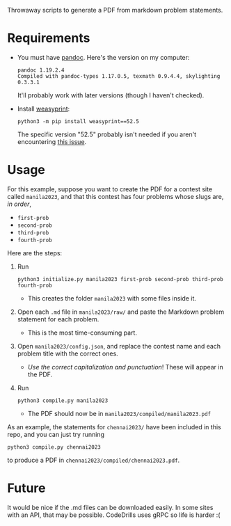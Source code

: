 Throwaway scripts to generate a PDF from markdown problem statements.


# Requirements

- You must have [pandoc](https://pandoc.org/installing.html). Here's the version on my computer:
    ```
    pandoc 1.19.2.4
    Compiled with pandoc-types 1.17.0.5, texmath 0.9.4.4, skylighting 0.3.3.1
    ```
    It'll probably work with later versions (though I haven't checked).

- Install [weasyprint](https://pypi.org/project/weasyprint/):
    ```
    python3 -m pip install weasyprint==52.5
    ```
    The specific version "52.5" probably isn't needed if you aren't encountering [this issue](https://stackoverflow.com/questions/68720486/how-to-fix-function-symbol-pango-context-set-round-glyph-positions-error
).


# Usage

For this example, suppose you want to create the PDF for a contest site called `manila2023`, and that this contest has four problems whose slugs are, *in order*,

- `first-prob`
- `second-prob`
- `third-prob`
- `fourth-prob`

Here are the steps:

1. Run
    ```
    python3 initialize.py manila2023 first-prob second-prob third-prob fourth-prob
    ```
    - This creates the folder `manila2023` with some files inside it.

2. Open each `.md` file in `manila2023/raw/` and paste the Markdown problem statement for each problem.
    - This is the most time-consuming part.

3. Open `manila2023/config.json`, and replace the contest name and each problem title with the correct ones.
    - *Use the correct capitalization and punctuation*! These will appear in the PDF.

4. Run
    ```
    python3 compile.py manila2023
    ```
    - The PDF should now be in `manila2023/compiled/manila2023.pdf`


As an example, the statements for `chennai2023/` have been included in this repo, and you can just try running
```
python3 compile.py chennai2023
```
to produce a PDF in `chennai2023/compiled/chennai2023.pdf`.


# Future

It would be nice if the .md files can be downloaded easily. In some sites with an API, that may be possible. CodeDrills uses gRPC so life is harder :(
